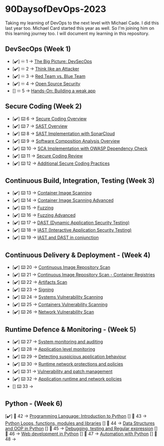 # 90DaysofDevOps-2023
Taking my learning of DevOps to the next level with Michael Cade. I did this last year too. Michael Card started this year as well. So I'm joining him on this learning journey too. I will document my learning in this repository. 

## DevSecOps (Week 1)
- [✔️] ♾️ 1 -> [The Big Picture: DevSecOps](Days/day01.md)
- [✔️] ♾️ 2 -> [Think like an Attacker](Days/day02.md)
- [✔️] ♾️ 3 -> [Red Team vs. Blue Team](Days/day03.md)
- [✔️] ♾️ 4 -> [Open Source Security](Days/day04.md)
- [] ♾️ 5 -> [Hands-On: Building a weak app](Days/day05.md)

## Secure Coding (Week 2)
- [✔️] ⌨️ 6 -> [Secure Coding Overview](Days/day06.md)
- [✔️] ⌨️ 7 -> [SAST Overview](Days/day07.md)
- [✔️] ⌨️ 8 -> [SAST Implementation with SonarCloud]()
- [✔️] ⌨️ 9 -> [Software Composition Analysis Overview](Days/day09.md)
- [✔️] ⌨️ 10 -> [SCA Implementation with OWASP Dependency Check](Days/day10.md)
- [✔️] ⌨️ 11 -> [Secure Coding Review](Days/day11.md)
- [✔️] ⌨️ 12 -> [Additional Secure Coding Practices](Days/day12.md)

## Continuous Build, Integration, Testing (Week 3)
- [✔️] ⌨️ 13 -> [Container Image Scanning](Days/day13.md)
- [✔️] ⌨️ 14 -> [Container Image Scanning Advanced](Days/day14.md)
- [✔️] ⌨️ 15 -> [Fuzzing](Days/day15.md)
- [✔️] ⌨️ 16 -> [Fuzzing Advanced](Days/day16.md)
- [✔️] ⌨️ 17 -> [DAST (Dynamic Application Security Testing)](Days/day17.md)
- [✔️] ⌨️ 18 -> [IAST (Interactive Application Security Testing)](Days/day18.md)
- [✔️] ⌨️ 19  -> [IAST and DAST in conjunction](Days/day19.md)

## Continuous Delivery & Deployment - (Week 4)

- [✔️] ⌨️ 20 -> [Continuous Image Repository Scan](Days/day20.md)
- [✔️] ⌨️ 21 -> [Continuous Image Repository Scan - Container Registries](Days/day21.md)
- [✔️] ⌨️ 22 -> [Artifacts Scan](Days/day22.md)
- [✔️] ⌨️ 23 -> [Signing](Days/day23.md)
- [✔️] ⌨️ 24 -> [Systems Vulnerability Scanning](Days/day24.md)
- [✔️] ⌨️ 25 -> [Containers Vulnerability Scanning](Days/day25.md)
- [✔️] ⌨️ 26 -> [Network Vulnerability Scan](Days/day26.md)

## Runtime Defence & Monitoring - (Week 5)

- [✔️] ⌨️ 27 -> [System monitoring and auditing](Days/day27.md)
- [✔️] ⌨️ 28 -> [Application level monitoring](Days/day28.md)
- [✔️] ⌨️ 29 -> [Detecting suspicious application behaviour](Days/day29.md)
- [✔️] ⌨️ 30 -> [Runtime network protections and policies](Days/day30.md)
- [✔️] ⌨️ 31 -> [ Vulnerability and patch management](Days/day31.md)
- [✔️] ⌨️ 32 -> [Application runtime and network policies](Days/day32.md)
- [] ⌨️ 33 -> [](Days/day26.md)

## Python - (Week 6)
[✔️] 🐍 42 -> [Programming Language: Introduction to Python](Days/day34.md)
[] 🐍 43 -> [Python Loops, functions, modules and libraries]()
[] 🐍 44 -> [Data Structures and OOP in Python]()
[] 🐍 45 -> [Debugging, testing and Regular expression]()
[] 🐍 46 -> [Web development in Python]()
[] 🐍 47 -> [Automation with Python]()
[] 🐍 48 ->